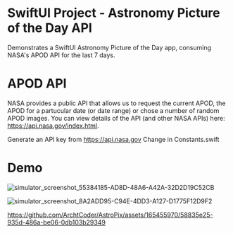 # SwiftUI Project - Astronomy Picture of the Day API

Demonstrates a SwiftUI Astronomy Picture of the Day app, consuming NASA's APOD API for the last 7 days.

# APOD API

NASA provides a public API that allows us to request the current APOD, the APOD for a partucular date (or date range) or chose a number of random APOD images. 
You can view details of the API (and other NASA APIs) here: https://api.nasa.gov/index.html.

Generate an API key from https://api.nasa.gov
Change in Constants.swift

# Demo


![simulator_screenshot_55384185-AD8D-48A6-A42A-32D2D19C52CB](https://github.com/ArchtCoder/AstroPix/assets/165455970/508f9c06-f42f-4980-b31a-c7277d302227)


![simulator_screenshot_8A2ADD95-C94E-4DD3-A127-D1775F12D9F2](https://github.com/ArchtCoder/AstroPix/assets/165455970/b4dfae8d-76df-4359-8e4c-f0390c42de7f)




https://github.com/ArchtCoder/AstroPix/assets/165455970/58835e25-935d-486a-be06-0db103b29349


